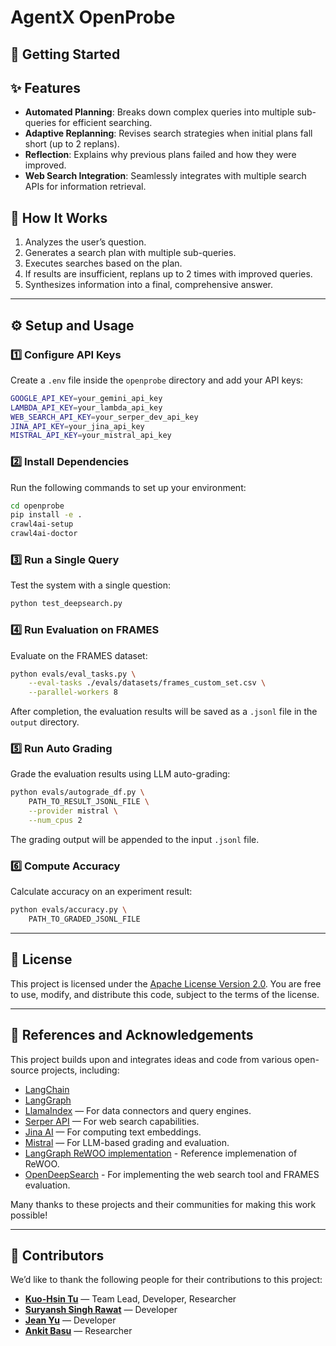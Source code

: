 # AgentX OpenProbe

## 🚀 Getting Started


## ✨ Features

* **Automated Planning**: Breaks down complex queries into multiple sub-queries for efficient searching.
* **Adaptive Replanning**: Revises search strategies when initial plans fall short (up to 2 replans).
* **Reflection**: Explains why previous plans failed and how they were improved.
* **Web Search Integration**: Seamlessly integrates with multiple search APIs for information retrieval.

## 🧭 How It Works

1. Analyzes the user’s question.
2. Generates a search plan with multiple sub-queries.
3. Executes searches based on the plan.
4. If results are insufficient, replans up to 2 times with improved queries.
5. Synthesizes information into a final, comprehensive answer.

---

## ⚙️ Setup and Usage

### 1️⃣ Configure API Keys

Create a `.env` file inside the `openprobe` directory and add your API keys:

```bash
GOOGLE_API_KEY=your_gemini_api_key
LAMBDA_API_KEY=your_lambda_api_key
WEB_SEARCH_API_KEY=your_serper_dev_api_key
JINA_API_KEY=your_jina_api_key
MISTRAL_API_KEY=your_mistral_api_key
```

### 2️⃣ Install Dependencies

Run the following commands to set up your environment:

```bash
cd openprobe
pip install -e .
crawl4ai-setup
crawl4ai-doctor
```

### 3️⃣ Run a Single Query

Test the system with a single question:

```bash
python test_deepsearch.py
```

### 4️⃣ Run Evaluation on FRAMES

Evaluate on the FRAMES dataset:

```bash
python evals/eval_tasks.py \
    --eval-tasks ./evals/datasets/frames_custom_set.csv \
    --parallel-workers 8
```

After completion, the evaluation results will be saved as a `.jsonl` file in the `output` directory.

### 5️⃣ Run Auto Grading

Grade the evaluation results using LLM auto-grading:

```bash
python evals/autograde_df.py \
    PATH_TO_RESULT_JSONL_FILE \
    --provider mistral \
    --num_cpus 2
```

The grading output will be appended to the input `.jsonl` file.

### 6️⃣ Compute Accuracy

Calculate accuracy on an experiment result:

```bash
python evals/accuracy.py \
    PATH_TO_GRADED_JSONL_FILE
```

---

## 📄 License

This project is licensed under the [Apache License Version 2.0](LICENSE). You are free to use, modify, and distribute this code, subject to the terms of the license.

---

## 🧩 References and Acknowledgements

This project builds upon and integrates ideas and code from various open-source projects, including:

* [LangChain](https://github.com/langchain-ai/langchain)
* [LangGraph](https://github.com/langchain-ai/langgraph)
* [LlamaIndex](https://github.com/jerryjliu/llama_index) — For data connectors and query engines.
* [Serper API](https://serper.dev/) — For web search capabilities.
* [Jina AI](https://github.com/jina-ai/jina) — For computing text embeddings.
* [Mistral](https://mistral.ai) — For LLM-based grading and evaluation.
* [LangGraph ReWOO implementation](https://langchain-ai.github.io/langgraph/tutorials/rewoo/rewoo) - Reference implemenation of ReWOO.
* [OpenDeepSearch](https://github.com/sentient-agi/OpenDeepSearch) - For implementing the web search tool and FRAMES evaluation.

Many thanks to these projects and their communities for making this work possible!

---

## 👥 Contributors

We’d like to thank the following people for their contributions to this project:

* **[Kuo-Hsin Tu](https://github.com/NTU-P04922004)** — Team Lead, Developer, Researcher
* **[Suryansh Singh Rawat](https://github.com/xsuryanshx)** — Developer
* **[Jean Yu](https://github.com/jeanyu-habana)** — Developer
* **[Ankit Basu](https://github.com/AnkitXP)** — Researcher

